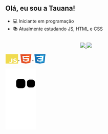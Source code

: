 ## Olá, eu sou a Tauana!
- 💻 Iniciante em programação
- 📚 Atualmente estudando JS, HTML e CSS
##
<div align="center">
  <a href="https://github.com/tauanatorres">
  <img height="180em" src="https://github-readme-stats.vercel.app/api?username=tauanatorres&show_icons=true&theme=cobalt&include_all_commits=true&count_private=true"/>
  <img height="180em" src="https://github-readme-stats.vercel.app/api/top-langs/?username=tauanatorres&layout=compact&langs_count=7&theme=cobalt"/>
</div>
<div style="display: inline_block"><br>
  <img align="center" alt="Rafa-Js" height="30" width="40" src="https://raw.githubusercontent.com/devicons/devicon/master/icons/javascript/javascript-plain.svg">
  <img align="center" alt="Rafa-HTML" height="30" width="40" src="https://raw.githubusercontent.com/devicons/devicon/master/icons/html5/html5-original.svg">
  <img align="center" alt="Rafa-CSS" height="30" width="40" src="https://raw.githubusercontent.com/devicons/devicon/master/icons/css3/css3-original.svg">

  ![Snake animation](https://github.com/tauanatorres/tauanatorres/blob/output/github-contribution-grid-snake.svg)
  </div>

